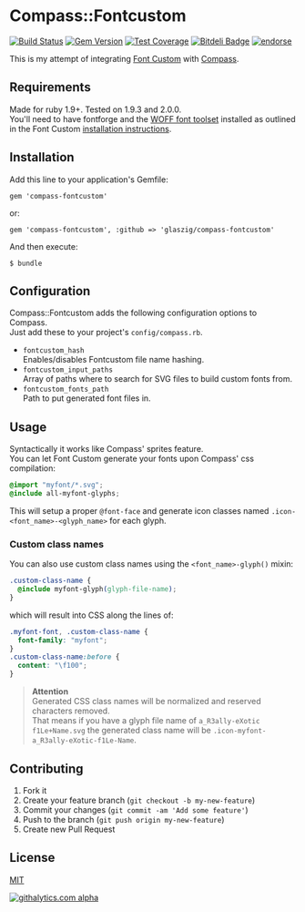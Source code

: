 # Compass::Fontcustom

[![Build Status](https://travis-ci.org/glaszig/compass-fontcustom.png?branch=master)](https://travis-ci.org/glaszig/compass-fontcustom)
[![Gem Version](https://badge.fury.io/rb/compass-fontcustom.png)](http://badge.fury.io/rb/compass-fontcustom)
[![Test Coverage](https://coveralls.io/repos/glaszig/compass-fontcustom/badge.png?branch=master)](https://coveralls.io/r/glaszig/compass-fontcustom)
[![Bitdeli Badge](https://d2weczhvl823v0.cloudfront.net/glaszig/compass-fontcustom/trend.png)](https://bitdeli.com/free "Bitdeli Badge")
[![endorse](https://api.coderwall.com/glaszig/endorsecount.png)](https://coderwall.com/glaszig)

This is my attempt of integrating [Font Custom](http://fontcustom.com) with [Compass](http://compass-style.org).

## Requirements

Made for ruby 1.9+. Tested on 1.9.3 and 2.0.0.  
You'll need to have fontforge and the [WOFF font toolset](http://people.mozilla.com/~jkew/woff) installed as outlined in the Font Custom [installation instructions](http://fontcustom.com/#installation).

## Installation

Add this line to your application's Gemfile:

    gem 'compass-fontcustom'

or:

    gem 'compass-fontcustom', :github => 'glaszig/compass-fontcustom'

And then execute:

    $ bundle

## Configuration

Compass::Fontcustom adds the following configuration options to Compass.  
Just add these to your project's `config/compass.rb`.

- `fontcustom_hash`  
  Enables/disables Fontcustom file name hashing.
- `fontcustom_input_paths`  
  Array of paths where to search for SVG files to build custom fonts from.
- `fontcustom_fonts_path`  
  Path to put generated font files in.

## Usage

Syntactically it works like Compass' sprites feature.  
You can let Font Custom generate your fonts upon Compass' css compilation:

```css
@import "myfont/*.svg";
@include all-myfont-glyphs;
```

This will setup a proper `@font-face` and generate icon classes named `.icon-<font_name>-<glyph_name>` for each glyph.

### Custom class names

You can also use custom class names using the `<font_name>-glyph()` mixin:

```css
.custom-class-name {
  @include myfont-glyph(glyph-file-name);
}
```

which will result into CSS along the lines of:

```css
.myfont-font, .custom-class-name {
  font-family: "myfont";
}
.custom-class-name:before {
  content: "\f100";
}
```

> **Attention**  
> Generated CSS class names will be normalized and reserved characters removed.  
> That means if you have a glyph file name of `a_R3ally-eXotic f1Le+Name.svg` the generated class name will be `.icon-myfont-a_R3ally-eXotic-f1Le-Name`.

## Contributing

1. Fork it
2. Create your feature branch (`git checkout -b my-new-feature`)
3. Commit your changes (`git commit -am 'Add some feature'`)
4. Push to the branch (`git push origin my-new-feature`)
5. Create new Pull Request

## License

[MIT](https://raw.github.com/glaszig/compass-fontcustom/master/LICENSE)

[![githalytics.com alpha](https://cruel-carlota.pagodabox.com/233dd6a31787ce3672d5e92e97a76965 "githalytics.com")](http://githalytics.com/glaszig/compass-fontcustom)



